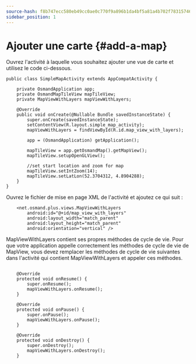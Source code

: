 ```yaml
---
source-hash: f8b747ecc580eb49cc0ae0c770f9a896b1da4bf5a81a4b702f78315746e14757
sidebar_position: 1
---
```


# Ajouter une carte {#add-a-map}
Ouvrez l'activité à laquelle vous souhaitez ajouter une vue de carte et utilisez le code ci-dessous.

```
public class SimpleMapActivity extends AppCompatActivity {

	private OsmandApplication app;
	private OsmandMapTileView mapTileView;
	private MapViewWithLayers mapViewWithLayers;

	@Override
	public void onCreate(@Nullable Bundle savedInstanceState) {
		super.onCreate(savedInstanceState);
		setContentView(R.layout.simple_map_activity);
		mapViewWithLayers = findViewById(R.id.map_view_with_layers);

		app = (OsmandApplication) getApplication();

		mapTileView = app.getOsmandMap().getMapView();
		mapTileView.setupOpenGLView();

		//set start location and zoom for map
		mapTileView.setIntZoom(14);
		mapTileView.setLatLon(52.3704312, 4.8904288);
	}
}
```

Ouvrez le fichier de mise en page XML de l'activité et ajoutez ce qui suit :

```
	<net.osmand.plus.views.MapViewWithLayers
		android:id="@+id/map_view_with_layers"
		android:layout_width="match_parent"
		android:layout_height="match_parent"
		android:orientation="vertical" />		
```

MapViewWithLayers contient ses propres méthodes de cycle de vie. Pour que votre application appelle correctement les méthodes de cycle de vie de MapView, vous devez remplacer les méthodes de cycle de vie suivantes dans l'activité qui contient MapViewWithLayers et appeler ces méthodes.

```

	@Override
	protected void onResume() {
		super.onResume();
		mapViewWithLayers.onResume();
	}

	@Override
	protected void onPause() {
		super.onPause();
		mapViewWithLayers.onPause();
	}

	@Override
	protected void onDestroy() {
		super.onDestroy();
		mapViewWithLayers.onDestroy();
	}
```